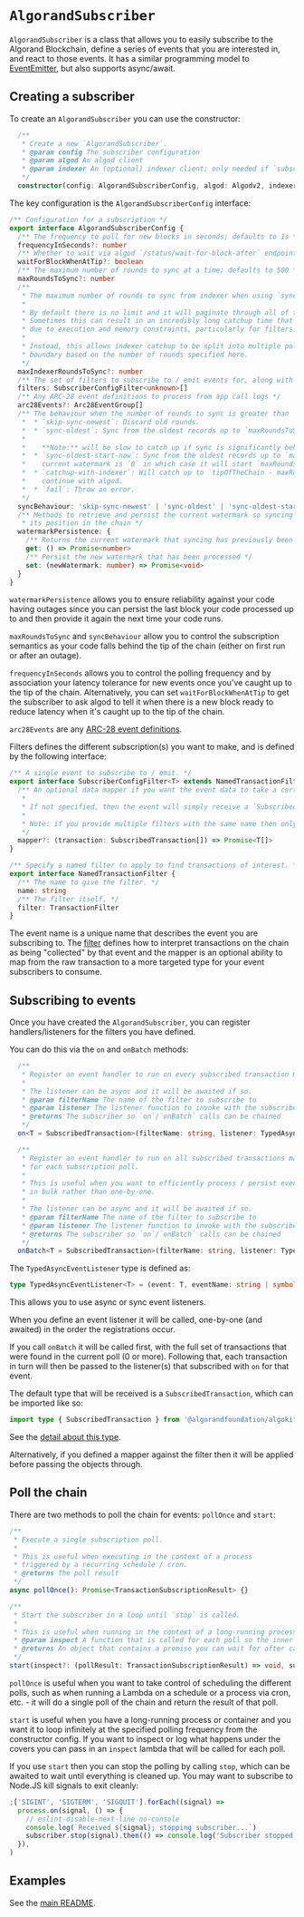 # `AlgorandSubscriber`

`AlgorandSubscriber` is a class that allows you to easily subscribe to the Algorand Blockchain, define a series of events that you are interested in, and react to those events. It has a similar programming model to [EventEmitter](https://nodejs.org/docs/latest/api/events.html), but also supports async/await.

## Creating a subscriber

To create an `AlgorandSubscriber` you can use the constructor:

```typescript
  /**
   * Create a new `AlgorandSubscriber`.
   * @param config The subscriber configuration
   * @param algod An algod client
   * @param indexer An (optional) indexer client; only needed if `subscription.syncBehaviour` is `catchup-with-indexer`
   */
  constructor(config: AlgorandSubscriberConfig, algod: Algodv2, indexer?: Indexer)
```

The key configuration is the `AlgorandSubscriberConfig` interface:

```typescript
/** Configuration for a subscription */
export interface AlgorandSubscriberConfig {
  /** The frequency to poll for new blocks in seconds; defaults to 1s */
  frequencyInSeconds?: number
  /** Whether to wait via algod `/status/wait-for-block-after` endpoint when at the tip of the chain; reduces latency of subscription */
  waitForBlockWhenAtTip?: boolean
  /** The maximum number of rounds to sync at a time; defaults to 500 */
  maxRoundsToSync?: number
  /**
   * The maximum number of rounds to sync from indexer when using `syncBehaviour: 'catchup-with-indexer'.
   *
   * By default there is no limit and it will paginate through all of the rounds.
   * Sometimes this can result in an incredibly long catchup time that may break the service
   * due to execution and memory constraints, particularly for filters that result in a large number of transactions.
   *
   * Instead, this allows indexer catchup to be split into multiple polls, each with a transactionally consistent
   * boundary based on the number of rounds specified here.
   */
  maxIndexerRoundsToSync?: number
  /** The set of filters to subscribe to / emit events for, along with optional data mappers */
  filters: SubscriberConfigFilter<unknown>[]
  /** Any ARC-28 event definitions to process from app call logs */
  arc28Events?: Arc28EventGroup[]
  /** The behaviour when the number of rounds to sync is greater than `maxRoundsToSync`:
   *  * `skip-sync-newest`: Discard old rounds.
   *  * `sync-oldest`: Sync from the oldest records up to `maxRoundsToSync` rounds.
   *
   *    **Note:** will be slow to catch up if sync is significantly behind the tip of the chain
   *  * `sync-oldest-start-now`: Sync from the oldest records up to `maxRoundsToSync` rounds, unless
   *    current watermark is `0` in which case it will start `maxRoundsToSync` back from the tip of the chain.
   *  * `catchup-with-indexer`: Will catch up to `tipOfTheChain - maxRoundsToSync` using indexer (fast) and then
   *    continue with algod.
   *  * `fail`: Throw an error.
   */
  syncBehaviour: 'skip-sync-newest' | 'sync-oldest' | 'sync-oldest-start-now' | 'catchup-with-indexer' | 'fail'
  /** Methods to retrieve and persist the current watermark so syncing is resilient and maintains
   * its position in the chain */
  watermarkPersistence: {
    /** Returns the current watermark that syncing has previously been processed to */
    get: () => Promise<number>
    /** Persist the new watermark that has been processed */
    set: (newWatermark: number) => Promise<void>
  }
}
```

`watermarkPersistence` allows you to ensure reliability against your code having outages since you can persist the last block your code processed up to and then provide it again the next time your code runs.

`maxRoundsToSync` and `syncBehaviour` allow you to control the subscription semantics as your code falls behind the tip of the chain (either on first run or after an outage).

`frequencyInSeconds` allows you to control the polling frequency and by association your latency tolerance for new events once you've caught up to the tip of the chain. Alternatively, you can set `waitForBlockWhenAtTip` to get the subscriber to ask algod to tell it when there is a new block ready to reduce latency when it's caught up to the tip of the chain.

`arc28Events` are any [ARC-28 event definitions](subscriptions.md#arc-28-events).

Filters defines the different subscription(s) you want to make, and is defined by the following interface:

```typescript
/** A single event to subscribe to / emit. */
export interface SubscriberConfigFilter<T> extends NamedTransactionFilter {
  /** An optional data mapper if you want the event data to take a certain shape when subscribing to events with this filter name.
   *
   * If not specified, then the event will simply receive a `SubscribedTransaction`.
   *
   * Note: if you provide multiple filters with the same name then only the mapper of the first matching filter will be used
   */
  mapper?: (transaction: SubscribedTransaction[]) => Promise<T[]>
}

/** Specify a named filter to apply to find transactions of interest. */
export interface NamedTransactionFilter {
  /** The name to give the filter. */
  name: string
  /** The filter itself. */
  filter: TransactionFilter
}
```

The event name is a unique name that describes the event you are subscribing to. The [filter](subscriptions.md#transactionfilter) defines how to interpret transactions on the chain as being "collected" by that event and the mapper is an optional ability to map from the raw transaction to a more targeted type for your event subscribers to consume.

## Subscribing to events

Once you have created the `AlgorandSubscriber`, you can register handlers/listeners for the filters you have defined.

You can do this via the `on` and `onBatch` methods:

```typescript
  /**
   * Register an event handler to run on every subscribed transaction matching the given filter name.
   *
   * The listener can be async and it will be awaited if so.
   * @param filterName The name of the filter to subscribe to
   * @param listener The listener function to invoke with the subscribed event
   * @returns The subscriber so `on`/`onBatch` calls can be chained
   */
  on<T = SubscribedTransaction>(filterName: string, listener: TypedAsyncEventListener<T>) {}

  /**
   * Register an event handler to run on all subscribed transactions matching the given filter name
   * for each subscription poll.
   *
   * This is useful when you want to efficiently process / persist events
   * in bulk rather than one-by-one.
   *
   * The listener can be async and it will be awaited if so.
   * @param filterName The name of the filter to subscribe to
   * @param listener The listener function to invoke with the subscribed events
   * @returns The subscriber so `on`/`onBatch` calls can be chained
   */
  onBatch<T = SubscribedTransaction>(filterName: string, listener: TypedAsyncEventListener<T[]>) {}
```

The `TypedAsyncEventListener` type is defined as:

```typescript
type TypedAsyncEventListener<T> = (event: T, eventName: string | symbol) => Promise<void> | void
```

This allows you to use async or sync event listeners.

When you define an event listener it will be called, one-by-one (and awaited) in the order the registrations occur.

If you call `onBatch` it will be called first, with the full set of transactions that were found in the current poll (0 or more). Following that, each transaction in turn will then be passed to the listener(s) that subscribed with `on` for that event.

The default type that will be received is a `SubscribedTransaction`, which can be imported like so:

```typescript
import type { SubscribedTransaction } from '@algorandfoundation/algokit-subscriber/types'
```

See the [detail about this type](subscriptions.md#subscribedtransaction).

Alternatively, if you defined a mapper against the filter then it will be applied before passing the objects through.

## Poll the chain

There are two methods to poll the chain for events: `pollOnce` and `start`:

```typescript
/**
 * Execute a single subscription poll.
 *
 * This is useful when executing in the context of a process
 * triggered by a recurring schedule / cron.
 * @returns The poll result
 */
async pollOnce(): Promise<TransactionSubscriptionResult> {}

/**
 * Start the subscriber in a loop until `stop` is called.
 *
 * This is useful when running in the context of a long-running process / container.
 * @param inspect A function that is called for each poll so the inner workings can be inspected / logged / etc.
 * @returns An object that contains a promise you can wait for after calling stop
 */
start(inspect?: (pollResult: TransactionSubscriptionResult) => void, suppressLog?: boolean): void {}
```

`pollOnce` is useful when you want to take control of scheduling the different polls, such as when running a Lambda on a schedule or a process via cron, etc. - it will do a single poll of the chain and return the result of that poll.

`start` is useful when you have a long-running process or container and you want it to loop infinitely at the specified polling frequency from the constructor config. If you want to inspect or log what happens under the covers you can pass in an `inspect` lambda that will be called for each poll.

If you use `start` then you can stop the polling by calling `stop`, which can be awaited to wait until everything is cleaned up. You may want to subscribe to Node.JS kill signals to exit cleanly:

```typescript
;['SIGINT', 'SIGTERM', 'SIGQUIT'].forEach((signal) =>
  process.on(signal, () => {
    // eslint-disable-next-line no-console
    console.log(`Received ${signal}; stopping subscriber...`)
    subscriber.stop(signal).then(() => console.log('Subscriber stopped'))
  }),
)
```

## Examples

See the [main README](../README.md#examples).
